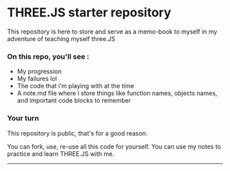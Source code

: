 # THREE.JS starter repository

This repository is here to store and serve as a memo-book to myself in my adventure of teaching myself three.JS



### On this repo, you'll see :

- My progression
- My failures lol
- The code that i'm playing with at the time
- A note.md file where I store things like function names, objects names, and important code blocks to remember



### Your turn

This repository is public, that's for a good reason.

You can fork, use, re-use all this code for yourself. You can use my notes to practice and learn THREE.JS with me.

___

